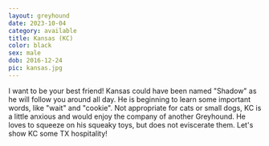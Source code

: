 ```yaml
---
layout: greyhound
date: 2023-10-04
category: available
title: Kansas (KC)
color: black
sex: male
dob: 2016-12-24
pic: kansas.jpg
---
```

I want to be your best friend!
Kansas could have been named "Shadow" as he will follow you around all day. He is beginning to learn some important words, like "wait" and "cookie". Not appropriate for cats or small dogs, KC is a little anxious and would enjoy the company of another Greyhound. He loves to squeeze on his squeaky toys, but does not eviscerate them. Let's show KC some TX hospitality!
